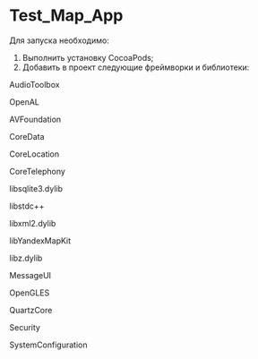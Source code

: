 # Test_Map_App
Для запуска необходимо:
1. Выполнить установку CocoaPods;
2. Добавить в проект следующие фреймворки и библиотеки:

AudioToolbox

OpenAL

AVFoundation

CoreData

CoreLocation

CoreTelephony

libsqlite3.dylib

libstdc++

libxml2.dylib

libYandexMapKit

libz.dylib

MessageUI

OpenGLES

QuartzCore

Security

SystemConfiguration
